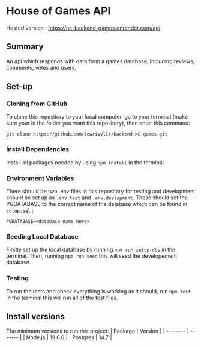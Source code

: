 # House of Games API

Hosted version : https://nc-backend-games.onrender.com/api

## Summary

An api which responds with data from a games database, including reviews, comments, votes and users.

## Set-up

### Cloning from GitHub

To clone this repository to your local computer, go to your terminal (make sure your in the folder you want this repository), then enter this command:

```
git clone https://github.com/lowriwyllt/backend-NC-games.git
```

### Install Dependencies

Install all packages needed by using `npm install` in the terminal.

### Environment Variables

There should be two .env files in this repository for testing and development should be set up as `.env.test` and `.env.devlopment`. These should set the PGDATABASE to the correct name of the database which can be found in `setup.sql` :

```
PGDATABASE=<database_name_here>
```

### Seeding Local Database

Firstly set up the local database by running `npm run setup-dbs` in the terminal. Then, running `npm run seed` this will seed the developement database.

### Testing

To run the tests and check everything is working as it should, run `npm test` in the terminal this will run all of the test files.

## Install versions

The minimum versions to run this project:
| Package | Version |
| -------- | ------- |
| Node.js | 19.6.0 |
| Postgres | 14.7 |
